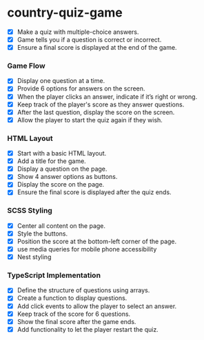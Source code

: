 # country-quiz-game

-   [x] Make a quiz with multiple-choice answers.
-   [x] Game tells you if a question is correct or incorrect.
-   [x] Ensure a final score is displayed at the end of the game.

### Game Flow

-   [x] Display one question at a time.
-   [x] Provide 6 options for answers on the screen.
-   [x] When the player clicks an answer, indicate if it’s right or wrong.
-   [x] Keep track of the player's score as they answer questions.
-   [x] After the last question, display the score on the screen.
-   [x] Allow the player to start the quiz again if they wish.

### HTML Layout

-   [x] Start with a basic HTML layout.
-   [x] Add a title for the game.
-   [x] Display a question on the page.
-   [x] Show 4 answer options as buttons.
-   [x] Display the score on the page.
-   [x] Ensure the final score is displayed after the quiz ends.

### SCSS Styling

-   [x] Center all content on the page.
-   [x] Style the buttons.
-   [x] Position the score at the bottom-left corner of the page.
-   [x] use media queries for mobile phone accessibility
-   [x] Nest styling

### TypeScript Implementation

-   [x] Define the structure of questions using arrays.
-   [x] Create a function to display questions.
-   [x] Add click events to allow the player to select an answer.
-   [x] Keep track of the score for 6 questions.
-   [x] Show the final score after the game ends.
-   [x] Add functionality to let the player restart the quiz.
